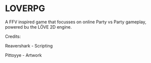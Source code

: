 # LOVERPG
A FFV inspired game that focusses on online Party vs Party gameplay, powered bu the LÖVE 2D engine.

Credits:

Reavershark - Scripting

Pittoyye - Artwork
